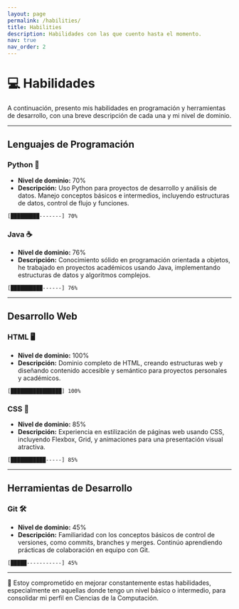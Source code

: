 ```yaml
---
layout: page
permalink: /habilities/
title: Habilities
description: Habilidades con las que cuento hasta el momento.
nav: true
nav_order: 2
---
```


# 💻 Habilidades

A continuación, presento mis habilidades en programación y herramientas de desarrollo, con una breve descripción de cada una y mi nivel de dominio.

---

## Lenguajes de Programación

### Python 🐍
- **Nivel de dominio:** 70%
- **Descripción:** Uso Python para proyectos de desarrollo y análisis de datos. Manejo conceptos básicos e intermedios, incluyendo estructuras de datos, control de flujo y funciones.

`[█████████-------] 70%`

### Java ☕
- **Nivel de dominio:** 76%
- **Descripción:** Conocimiento sólido en programación orientada a objetos, he trabajado en proyectos académicos usando Java, implementando estructuras de datos y algoritmos complejos.

`[██████████------] 76%`

---

## Desarrollo Web

### HTML 🖥️
- **Nivel de dominio:** 100%
- **Descripción:** Dominio completo de HTML, creando estructuras web y diseñando contenido accesible y semántico para proyectos personales y académicos.

`[████████████████] 100%`

### CSS 🎨
- **Nivel de dominio:** 85%
- **Descripción:** Experiencia en estilización de páginas web usando CSS, incluyendo Flexbox, Grid, y animaciones para una presentación visual atractiva.

`[███████████-----] 85%`

---

## Herramientas de Desarrollo

### Git 🛠️
- **Nivel de dominio:** 45%
- **Descripción:** Familiaridad con los conceptos básicos de control de versiones, como commits, branches y merges. Continúo aprendiendo prácticas de colaboración en equipo con Git.

`[█████-----------] 45%`

---

🚀 Estoy comprometido en mejorar constantemente estas habilidades, especialmente en aquellas donde tengo un nivel básico o intermedio, para consolidar mi perfil en Ciencias de la Computación.
